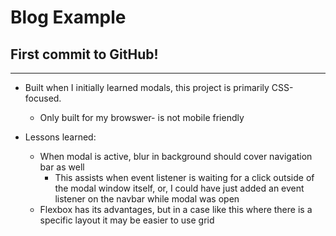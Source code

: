 # Blog Example

## First commit to GitHub!

---

* Built when I initially learned modals, this project is primarily CSS-focused.
  * Only built for my browswer- is not mobile friendly
  
* Lessons learned:
  * When modal is active, blur in background should cover navigation bar as well
    * This assists when event listener is waiting for a click outside of the modal window itself, or, I could have just added an event listener on the navbar while modal was open
  * Flexbox has its advantages, but in a case like this where there is a specific layout it may be easier to use grid
